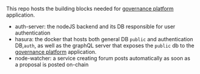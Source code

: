 This repo hosts the building blocks needed for [governance platform](https://github.com/Tbaut/governance-platform/) application.
- auth-server: the nodeJS backend and its DB responsible for user authentication
- hasura: the docker that hosts both general DB `public` and authentication DB,`auth`, as well as the graphQL server that exposes the `public` db to the [governance platform](https://github.com/Tbaut/governance-platform/) application.
- node-watcher: a service creating forum posts automatically as soon as a proposal is posted on-chain
